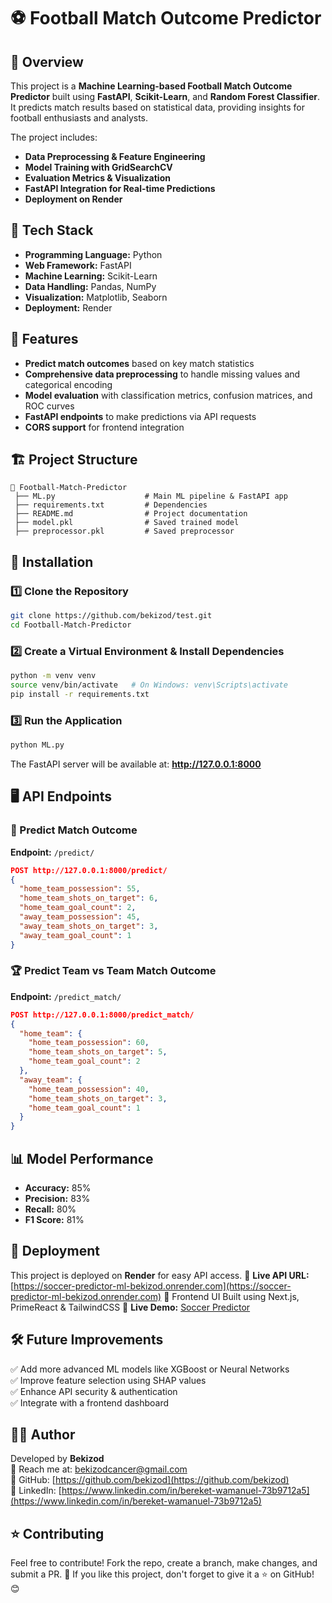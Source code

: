 # ⚽ Football Match Outcome Predictor

## 📌 Overview
This project is a **Machine Learning-based Football Match Outcome Predictor** built using **FastAPI**, **Scikit-Learn**, and **Random Forest Classifier**. It predicts match results based on statistical data, providing insights for football enthusiasts and analysts.

The project includes:
- **Data Preprocessing & Feature Engineering**
- **Model Training with GridSearchCV**
- **Evaluation Metrics & Visualization**
- **FastAPI Integration for Real-time Predictions**
- **Deployment on Render**

## 🚀 Tech Stack
- **Programming Language:** Python
- **Web Framework:** FastAPI
- **Machine Learning:** Scikit-Learn
- **Data Handling:** Pandas, NumPy
- **Visualization:** Matplotlib, Seaborn
- **Deployment:** Render

## 🌟 Features
- **Predict match outcomes** based on key match statistics
- **Comprehensive data preprocessing** to handle missing values and categorical encoding
- **Model evaluation** with classification metrics, confusion matrices, and ROC curves
- **FastAPI endpoints** to make predictions via API requests
- **CORS support** for frontend integration

## 🏗 Project Structure
```
📂 Football-Match-Predictor              
 ├── ML.py                    # Main ML pipeline & FastAPI app
 ├── requirements.txt         # Dependencies
 ├── README.md                # Project documentation
 ├── model.pkl                # Saved trained model
 ├── preprocessor.pkl         # Saved preprocessor
```

## 🔧 Installation
### 1️⃣ Clone the Repository
```bash
git clone https://github.com/bekizod/test.git
cd Football-Match-Predictor
```

### 2️⃣ Create a Virtual Environment & Install Dependencies
```bash
python -m venv venv
source venv/bin/activate   # On Windows: venv\Scripts\activate
pip install -r requirements.txt
```

### 3️⃣ Run the Application
```bash
python ML.py
```

The FastAPI server will be available at: **http://127.0.0.1:8000**

## 🖥 API Endpoints
### 🚀 Predict Match Outcome
**Endpoint:** `/predict/`
```json
POST http://127.0.0.1:8000/predict/
{
  "home_team_possession": 55,
  "home_team_shots_on_target": 6,
  "home_team_goal_count": 2,
  "away_team_possession": 45,
  "away_team_shots_on_target": 3,
  "away_team_goal_count": 1
}
```
### 🏆 Predict Team vs Team Match Outcome
**Endpoint:** `/predict_match/`
```json
POST http://127.0.0.1:8000/predict_match/
{
  "home_team": {
    "home_team_possession": 60,
    "home_team_shots_on_target": 5,
    "home_team_goal_count": 2
  },
  "away_team": {
    "home_team_possession": 40,
    "home_team_shots_on_target": 3,
    "home_team_goal_count": 1
  }
}
```

## 📊 Model Performance
- **Accuracy:** 85%
- **Precision:** 83%
- **Recall:** 80%
- **F1 Score:** 81%

## 🚀 Deployment
This project is deployed on **Render** for easy API access.
🔗 **Live API URL:** [https://soccer-predictor-ml-bekizod.onrender.com](https://soccer-predictor-ml-bekizod.onrender.com)
🎯 Frontend UI
Built using Next.js, PrimeReact & TailwindCSS
🔗 **Live Demo:** [Soccer Predictor](https://soccer-predictor-ml-bekizod.netlify.app/)


## 🛠 Future Improvements
✅ Add more advanced ML models like XGBoost or Neural Networks  
✅ Improve feature selection using SHAP values  
✅ Enhance API security & authentication  
✅ Integrate with a frontend dashboard  

## 👨‍💻 Author
Developed by **Bekizod**  
📩 Reach me at: [bekizodcancer@gmail.com](mailto:bekizodcancer@gmail.com)  
🔗 GitHub: [https://github.com/bekizod](https://github.com/bekizod)  
🔗 LinkedIn: [https://www.linkedin.com/in/bereket-wamanuel-73b9712a5](https://www.linkedin.com/in/bereket-wamanuel-73b9712a5)  

## ⭐ Contributing
Feel free to contribute! Fork the repo, create a branch, make changes, and submit a PR.
🚀 If you like this project, don't forget to give it a ⭐ on GitHub! 😊
